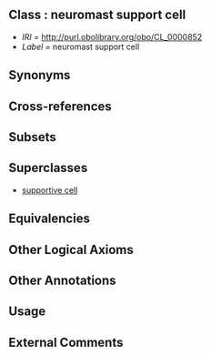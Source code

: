 
## Class : neuromast support cell

 * *IRI* = http://purl.obolibrary.org/obo/CL_0000852
 * *Label* = neuromast support cell

## Synonyms


## Cross-references


## Subsets


## Superclasses

 * [supportive cell](../../CL/30/CL_0000630.md)

## Equivalencies


## Other Logical Axioms


## Other Annotations


## Usage


## External Comments

